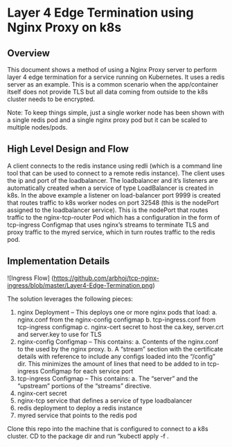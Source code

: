 # Layer 4 Edge Termination using Nginx Proxy on k8s #

## Overview ##
This document shows a method of using a Nginx Proxy server to perform layer 4 edge termination for a service running on Kubernetes. It uses a redis server as an example. This is a common scenario when the app/container itself does not provide TLS but all data coming from outside to the k8s cluster needs to be encrypted. 

Note: To keep things simple, just a single worker node has been shown with a single redis pod and a single nginx proxy pod but it can be scaled to multiple nodes/pods. 


## High Level Design and Flow ##

A client connects to the redis instance using redli (which is a command line tool that can be used to connect to a remote redis instance). The client uses the ip and port of the loadbalancer. The loadbalancer and it’s listeners are automatically created when a service of type LoadBalancer is created in k8s. In the above example a listener on load-balancer port 9999 is created that routes traffic to k8s worker nodes on port 32548 (this is the nodePort assigned to the loadbalancer service). This is the nodePort that routes traffic to the nginx-tcp-router Pod which has a configuration in the form of tcp-ingress Configmap that uses nginx’s streams to terminate TLS and proxy traffic to the myred service, which in turn routes traffic to the redis pod.


## Implementation Details ##

![Ingress Flow]
(https://github.com/arbhoj/tcp-nginx-ingress/blob/master/Layer4-Edge-Termination.png)

The solution leverages the following pieces:
1. nginx Deployment – This deploys one or more nginx pods that load:
   a. nginx.conf from the nginx-config configmap
   b. tcp-ingress.conf from tcp-ingress configmap
   c. nginx-cert secret to host the ca.key, server.crt and server.key to use for TLS
2. nginx-config Configmap – This contains: 
   a. Contents of the nginx.conf to the used by the nginx proxy. 
   b. A “stream” section with the certificate details with reference to include any configs loaded into the “/config” dir. This minimizes the amount of lines that need to be added to in tcp-ingress Configmap for each service port
3. tcp-ingress Configmap – This contains:
   a. The “server” and the “upstream” portions of the “streams” directive.
4. nginx-cert secret
5. nginx-tcp service that defines a service of type loadbalancer
6. redis deployment to deploy a redis instance
7. myred service that points to the redis pod

Clone this repo into the machine that is configured to connect to a k8s cluster. CD to the package dir and run “kubectl apply -f .



